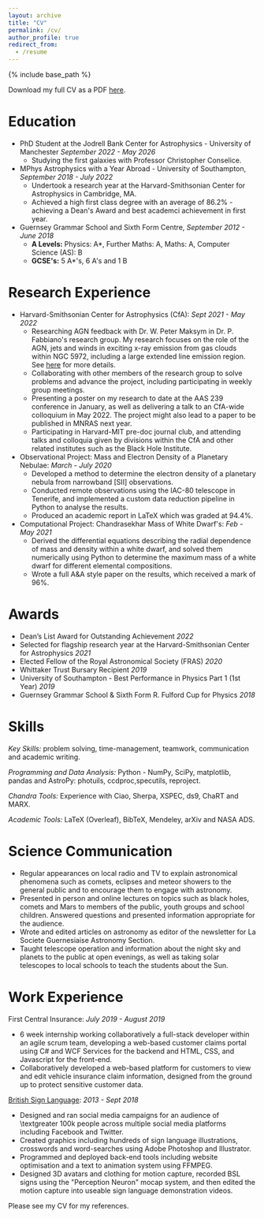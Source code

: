 ```yaml
---
layout: archive
title: "CV"
permalink: /cv/
author_profile: true
redirect_from:
  - /resume
---
```


{% include base_path %}


Download my full CV as a PDF [here](http://www.thomas-harvey.com/files/CV_Academic.pdf).

Education
======
* PhD Student at the Jodrell Bank Center for Astrophysics - University of Manchester <i>September 2022 - May 2026</i>
  * Studying the first galaxies with Professor Christopher Conselice.
* MPhys Astrophysics with a Year Abroad - University of Southampton, <i>September 2018 - July 2022 </i>
  * Undertook a research year at the Harvard-Smithsonian Center for Astrophysics in Cambridge, MA.
  *  Achieved a high first class degree with an average of 86.2% - achieving a Dean's Award and best academci achievement in first year.
* Guernsey Grammar School and Sixth Form Centre, <i> September 2012 - June 2018 </i>
  * <b>A Levels:</b>  Physics: A*, Further Maths: A, Maths: A, Computer Science (AS): B
  * <b>GCSE's:</b> 5 A*'s, 6 A's and 1 B

Research Experience
======
* Harvard-Smithsonian Center for Astrophysics (CfA): <i>Sept 2021 - May 2022</i>
  * Researching AGN feedback with Dr. W. Peter Maksym in Dr. P. Fabbiano's research group. My research focuses on the role of the AGN, jets and winds in exciting x-ray emission from gas clouds within NGC 5972, including a large extended line emission region. See [here](/research/) for more details.
  *  Collaborating with other members of the research group to solve problems and advance the project, including participating in weekly group meetings. 
  * Presenting a poster on my research to date at the AAS 239 conference in January, as well as delivering a talk to an CfA-wide colloquium in May 2022. The project might also lead to a paper to be published in MNRAS next year. 
  * Participating in Harvard-MIT pre-doc journal club, and attending talks and colloquia given by divisions within the CfA and other related institutes such as the Black Hole Institute.
* Observational Project: Mass and Electron Density of a Planetary Nebulae: <i> March - July 2020 </i>
  *  Developed a method to determine the electron density of a planetary nebula from narrowband [SII] observations. 
  *  Conducted remote observations using the IAC-80 telescope in Tenerife, and implemented a custom data reduction pipeline in Python to analyse the results. 
  *  Produced an academic report in LaTeX which was graded at 94.4%.
* Computational Project: Chandrasekhar Mass of White Dwarf's: <i> Feb - May 2021 </i>
  * Derived the differential equations describing the radial dependence of mass and density within a white dwarf, and solved them numerically using Python to determine the maximum mass of a white dwarf for different elemental compositions.
  * Wrote a full A&A style paper on the results, which received a mark of 96%. 
  
  
Awards
======
* Dean’s List Award for Outstanding Achievement <i>2022</i>
* Selected for flagship research year at the Harvard-Smithsonian Center for Astrophysics <i>2021</i>
* Elected Fellow of the Royal Astronomical Society (FRAS) <i> 2020 </i>
* Whittaker Trust Bursary Recipient <i> 2019 </i>
* University of Southampton - Best Performance in Physics Part 1 (1st Year) <i> 2019 </i>
* Guernsey Grammar School & Sixth Form R. Fulford Cup for Physics <i> 2018 </i>

Skills
======

<i>Key Skills:</i> problem solving, time-management, teamwork, communication and academic writing.

<i>Programming and Data Analysis:</i>  Python - NumPy, SciPy, matplotlib, pandas and AstroPy: photuils, ccdproc,specutils, reproject.

<i>Chandra Tools:</i>  Experience with Ciao, Sherpa, XSPEC, ds9, ChaRT and MARX.

<i>Academic Tools:</i>  LaTeX (Overleaf), BibTeX, Mendeley, arXiv and NASA ADS.

Science Communication
======
* Regular appearances on local radio and TV to explain astronomical phenomena such as comets, eclipses and meteor showers to the general public and to encourage them to engage with astronomy.
* Presented in person and online lectures on topics such as black holes, comets and Mars to members of the public, youth groups and school children. Answered questions and presented information appropriate for the audience. 
* Wrote and edited articles on astronomy as editor of the newsletter for La Societe Guernesiaise Astronomy Section.
* Taught telescope operation and information about the night sky and planets to the public at open evenings, as well as taking solar telescopes to local schools to teach the students about the Sun. 

Work Experience
====

First Central Insurance: <i>July 2019 - August 2019</i>
* 6 week internship working collaboratively a full-stack developer within an agile scrum team, developing a web-based customer claims portal using C\# and WCF Services for the backend and HTML, CSS, and Javascript for the front-end.
* Collaboratively developed a web-based platform for customers to view and edit vehicle insurance claim information, designed from the ground up to protect sensitive customer data.


[British Sign Language](british-sign.co.uk): <i> 2013 - Sept 2018 </i>
* Designed and ran social media campaigns for an audience of  \textgreater 100k people across multiple social media platforms including Facebook and Twitter.
* Created graphics including hundreds of sign language illustrations, crosswords and word-searches using Adobe Photoshop and Illustrator.
* Programmed and deployed back-end tools including website optimisation and a text to animation system using FFMPEG. 
* Designed 3D avatars and clothing for motion capture, recorded BSL signs using the "Perception Neuron" mocap system, and then edited the motion capture into useable sign language demonstration videos. 


Please see my CV for my references.

<!--
Science Communication
======
  <ul>{% for post in site.publications reversed %}
    {% include archive-single-cv.html %}
  {% endfor %}</ul>
  
Talks
======
  <ul>{% for post in site.talks reversed %}
    {% include archive-single-talk-cv.html  %}
  {% endfor %}</ul>
  
Teaching
======
  <ul>{% for post in site.teaching reversed %}
    {% include archive-single-cv.html %}
  {% endfor %}</ul>
-->
